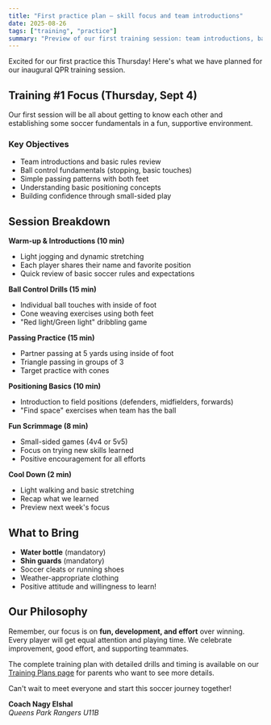 ```yaml
---
title: "First practice plan — skill focus and team introductions"
date: 2025-08-26
tags: ["training", "practice"]
summary: "Preview of our first training session: team introductions, basic ball control, simple passing, and a fun scrimmage to start the season."
---
```


Excited for our first practice this Thursday! Here's what we have planned for our inaugural QPR training session.

## Training #1 Focus (Thursday, Sept 4)

Our first session will be all about getting to know each other and establishing some soccer fundamentals in a fun, supportive environment.

### Key Objectives
- Team introductions and basic rules review
- Ball control fundamentals (stopping, basic touches)
- Simple passing patterns with both feet
- Understanding basic positioning concepts
- Building confidence through small-sided play

## Session Breakdown

**Warm-up & Introductions (10 min)**
- Light jogging and dynamic stretching
- Each player shares their name and favorite position
- Quick review of basic soccer rules and expectations

**Ball Control Drills (15 min)**
- Individual ball touches with inside of foot
- Cone weaving exercises using both feet
- "Red light/Green light" dribbling game

**Passing Practice (15 min)**
- Partner passing at 5 yards using inside of foot
- Triangle passing in groups of 3
- Target practice with cones

**Positioning Basics (10 min)**
- Introduction to field positions (defenders, midfielders, forwards)
- "Find space" exercises when team has the ball

**Fun Scrimmage (8 min)**
- Small-sided games (4v4 or 5v5)
- Focus on trying new skills learned
- Positive encouragement for all efforts

**Cool Down (2 min)**
- Light walking and basic stretching
- Recap what we learned
- Preview next week's focus

## What to Bring

- **Water bottle** (mandatory)
- **Shin guards** (mandatory) 
- Soccer cleats or running shoes
- Weather-appropriate clothing
- Positive attitude and willingness to learn!

## Our Philosophy

Remember, our focus is on **fun, development, and effort** over winning. Every player will get equal attention and playing time. We celebrate improvement, good effort, and supporting teammates.

The complete training plan with detailed drills and timing is available on our [Training Plans page](/training) for parents who want to see more details.

Can't wait to meet everyone and start this soccer journey together!

**Coach Nagy Elshal**  
*Queens Park Rangers U11B*
